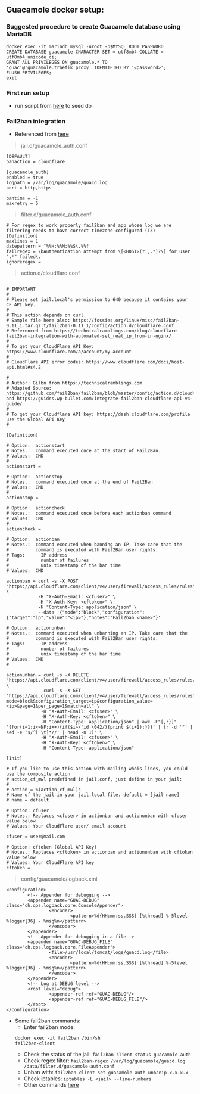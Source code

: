 ## Guacamole docker setup:

### Suggested procedure to create Guacamole database using MariaDB

```
docker exec -it mariadb mysql -uroot -p$MYSQL_ROOT_PASSWORD
CREATE DATABASE guacamole CHARACTER SET = utf8mb4 COLLATE = utf8mb4_unicode_ci;
GRANT ALL PRIVILEGES ON guacamole.* TO 'guac'@'guacamole.traefik_proxy' IDENTIFIED BY '<password>';
FLUSH PRIVILEGES;
exit
```

### First run setup

* run script from [here](https://raw.githubusercontent.com/jerkovicl/traefik-docker/master/scripts/init_guacamole_db.sql) to seed db

### Fail2ban integration

* Referenced from [here](https://github.com/crazy-max/docker-fail2ban/tree/master/examples/jails)

> jail.d/guacamole_auth.conf
```
[DEFAULT]
banaction = cloudflare

[guacamole_auth]
enabled = true
logpath = /var/log/guacamole/guacd.log
port = http,https

bantime = -1
maxretry = 5
```
> filter.d/guacamole_auth.conf
```
# For regex to work properly fail2ban and app whose log we are filtering needs to have correct timezone configured (TZ)
[Definition]
maxlines = 1
datepattern = ^%%H:%%M:%%S\.%%f
failregex = \bAuthentication attempt from \[<HOST>(?:,.*)?\] for user ".*" failed\.
ignoreregex =
```
> action.d/cloudflare.conf
```

# IMPORTANT
#
# Please set jail.local's permission to 640 because it contains your CF API key.
#
# This action depends on curl.
# Sample file here also: https://fossies.org/linux/misc/fail2ban-0.11.1.tar.gz:t/fail2ban-0.11.1/config/action.d/cloudflare.conf
# Referenced from https://technicalramblings.com/blog/cloudflare-fail2ban-integration-with-automated-set_real_ip_from-in-nginx/
#
# To get your CloudFlare API Key: https://www.cloudflare.com/a/account/my-account
#
# CloudFlare API error codes: https://www.cloudflare.com/docs/host-api.html#s4.2

#
# Author: Gilbn from https://technicalramblings.com
# Adapted Source: https://github.com/fail2ban/fail2ban/blob/master/config/action.d/cloudflare.conf and https://guides.wp-bullet.com/integrate-fail2ban-cloudflare-api-v4-guide/
#
# To get your Cloudflare API key: https://dash.cloudflare.com/profile use the Global API Key
#

[Definition]

# Option:  actionstart
# Notes.:  command executed once at the start of Fail2Ban.
# Values:  CMD
#
actionstart =

# Option:  actionstop
# Notes.:  command executed once at the end of Fail2Ban
# Values:  CMD
#
actionstop =

# Option:  actioncheck
# Notes.:  command executed once before each actionban command
# Values:  CMD
#
actioncheck =

# Option:  actionban
# Notes.:  command executed when banning an IP. Take care that the
#          command is executed with Fail2Ban user rights.
# Tags:      IP address
#            number of failures
#            unix timestamp of the ban time
# Values:  CMD

actionban = curl -s -X POST "https://api.cloudflare.com/client/v4/user/firewall/access_rules/rules" \
            -H "X-Auth-Email: <cfuser>" \
            -H "X-Auth-Key: <cftoken>" \
            -H "Content-Type: application/json" \
            --data '{"mode":"block","configuration":{"target":"ip","value":"<ip>"},"notes":"Fail2ban <name>"}'

# Option:  actionunban
# Notes.:  command executed when unbanning an IP. Take care that the
#          command is executed with Fail2Ban user rights.
# Tags:      IP address
#            number of failures
#            unix timestamp of the ban time
# Values:  CMD
#

actionunban = curl -s -X DELETE "https://api.cloudflare.com/client/v4/user/firewall/access_rules/rules/$( \
              curl -s -X GET "https://api.cloudflare.com/client/v4/user/firewall/access_rules/rules?mode=block&configuration_target=ip&configuration_value=<ip>&page=1&per_page=1&match=all" \
             -H "X-Auth-Email: <cfuser>" \
             -H "X-Auth-Key: <cftoken>" \
             -H "Content-Type: application/json" | awk -F"[,:}]" '{for(i=1;i<=NF;i++){if($i~/'id'\042/){print $(i+1);}}}' | tr -d '"' | sed -e 's/^[ \t]*//' | head -n 1)" \
             -H "X-Auth-Email: <cfuser>" \
             -H "X-Auth-Key: <cftoken>" \
             -H "Content-Type: application/json"

[Init]

# If you like to use this action with mailing whois lines, you could use the composite action
# action_cf_mwl predefined in jail.conf, just define in your jail:
#
# action = %(action_cf_mwl)s
# Name of the jail in your jail.local file. default = [jail name]
# name = default

# Option: cfuser
# Notes.: Replaces <cfuser> in actionban and actionunban with cfuser value below
# Values: Your CloudFlare user/ email account

cfuser = user@mail.com

# Option: cftoken (Global API Key)
# Notes.: Replaces <cftoken> in actionban and actionunban with cftoken value below
# Values: Your CloudFlare API key 
cftoken = 
```

> config/guacamole/logback.xml
```
<configuration>
        <!-- Appender for debugging -->
        <appender name="GUAC-DEBUG" class="ch.qos.logback.core.ConsoleAppender">
                <encoder>
                        <pattern>%d{HH:mm:ss.SSS} [%thread] %-5level %logger{36} - %msg%n</pattern>
                </encoder>
        </appender>
        <!-- Appender for debugging in a file-->
        <appender name="GUAC-DEBUG_FILE" class="ch.qos.logback.core.FileAppender">
                <file>/usr/local/tomcat/logs/guacd.log</file>
                <encoder>
                        <pattern>%d{HH:mm:ss.SSS} [%thread] %-5level %logger{36} - %msg%n</pattern>
                </encoder>
        </appender>
        <!-- Log at DEBUG level -->
        <root level="debug">
                <appender-ref ref="GUAC-DEBUG"/>
                <appender-ref ref="GUAC-DEBUG_FILE"/>
        </root>
</configuration>
```

* Some fail2ban commands:
    - Enter fail2ban mode: 
    ```
    docker exec -it fail2ban /bin/sh
    fail2ban-client
    ```
    - Check the status of the jail: `fail2ban-client status guacamole-auth`
    - Check regex filter: `fail2ban-regex /var/log/guacamole/guacd.log /data/filter.d/guacamole-auth.conf`
    - Unban with: `fail2ban-client set guacamole-auth unbanip x.x.x.x`
    - Check iptables: `iptables -L <jail> --line-numbers`
    - Other commands [here](https://www.fail2ban.org/wiki/index.php/Commands)
